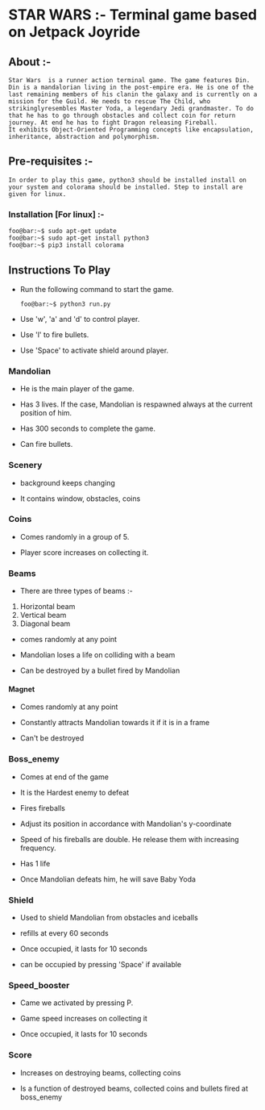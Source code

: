 # STAR WARS :- Terminal game based on Jetpack Joyride


## About :-
```
Star Wars  is a runner action terminal game. The game features Din. Din is a mandalorian living in the post-empire era. He is one of the last remaining members of his clanin the galaxy and is currently on a mission for the Guild. He needs to rescue The Child, who strikinglyresembles Master Yoda, a legendary Jedi grandmaster. To do that he has to go through obstacles and collect coin for return journey. At end he has to fight Dragon releasing Fireball.
It exhibits Object-Oriented Programming concepts like encapsulation, inheritance, abstraction and polymorphism.
```
## Pre-requisites :-
```
In order to play this game, python3 should be installed install on your system and colorama should be installed. Step to install are given for linux.
```
### Installation [For linux] :-
```
foo@bar:~$ sudo apt-get update
foo@bar:~$ sudo apt-get install python3
foo@bar:~$ pip3 install colorama
```

## Instructions To Play 

* Run the following command to start the game.

    ```
    foo@bar:~$ python3 run.py
    ```

* Use 'w', 'a' and 'd' to control player.

* Use 'l' to fire bullets.

* Use 'Space' to activate shield around player.


### Mandolian

* He is the main player of the game.

* Has 3 lives. If the case, Mandolian is respawned always at the current position  of him.

* Has 300 seconds to complete the game.

* Can fire bullets.

### Scenery

* background keeps changing

* It contains window, obstacles, coins

### Coins
* Comes randomly in a group of 5. 

* Player score increases on collecting it.

### Beams

* There are three types of beams :-
1) Horizontal beam
2) Vertical beam
3) Diagonal beam

* comes randomly at any point

* Mandolian loses a life on colliding with a beam

* Can be destroyed by a bullet fired by Mandolian

#### Magnet

* Comes randomly at any point

* Constantly attracts Mandolian towards it if it is in a frame

* Can't be destroyed

### Boss_enemy

* Comes at end of the game

* It is the Hardest enemy to defeat

* Fires fireballs

* Adjust its position in accordance with Mandolian's y-coordinate

* Speed of his fireballs are double. He release them with increasing frequency.

* Has 1 life

* Once Mandolian defeats him, he will save Baby Yoda

### Shield

* Used to shield Mandolian from obstacles and iceballs

* refills at every 60 seconds

* Once occupied, it lasts for 10 seconds

* can be occupied by pressing 'Space' if available


### Speed_booster

* Came we activated by pressing P.

* Game speed increases on collecting it

* Once occupied, it lasts for 10 seconds

### Score 

* Increases on destroying beams, collecting coins

* Is a function of destroyed beams, collected coins and bullets fired at boss_enemy
